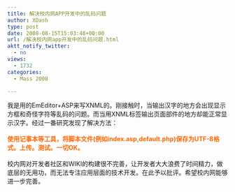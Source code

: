 ```yaml
---
title: 解决校内网APP开发中的乱码问题
author: XDash
type: post
date: 2008-08-15T15:03:48+00:00
url: /解决校内网app开发中的乱码问题.html
aktt_notify_twitter:
  - no
views:
  - 1732
categories:
  - Mass 2008

---
```

<div>
  我是用的EmEditor+ASP来写XNML的。刚接触时，当输出汉字的地方会出现显示方框和奇怪字符等乱码的问题。而当用XNML标签输出页面部件的地方却能正常显示汉字。经过一番研究发现了解决方法：
</div>

<div>
  &nbsp;
</div>

<div>
  <span style="color: #ff6600"><span><strong>使用记事本等工具，将脚本文件(例如index.asp,default.php)保存为UTF-8格式。上传。测试。一切OK。</strong></span></span>
</div>

<div>
  &nbsp;
</div>

<div>
  校内网对开发者社区和WIKI的构建很不完善，让开发者大大浪费了时间精力，做底层的无用功，而无法专注应用层面的技术开发。在此予以批评。希望校内网能够进一步完善。
</div>